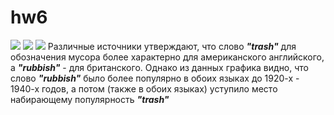 # hw6
![](https://pp.userapi.com/c840325/v840325214/6f585/5N5MAf1n8gI.jpg)
![](https://pp.userapi.com/c846221/v846221182/19a43/uhjP1OLw08U.jpg)
![](https://pp.userapi.com/c845418/v845418182/1d1ed/Zt-0uYZtwZw.jpg)
Различные источники утверждают, что слово ***"trash"*** для обозначения мусора более характерно для американского английского, а ***"rubbish"*** - для британского. Однако из данных графика видно, что слово ***"rubbish"*** было более популярно в обоих языках до 1920-х - 1940-х годов, а потом (также в обоих языках) уступило место набирающему популярность ***"trash"***
